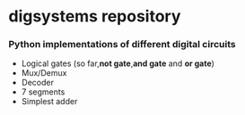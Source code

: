 # digsystems repository
### Python implementations of different digital circuits
- Logical gates (so far,**not gate**,**and gate** and **or gate**)
- Mux/Demux
- Decoder
- 7 segments
- Simplest adder
